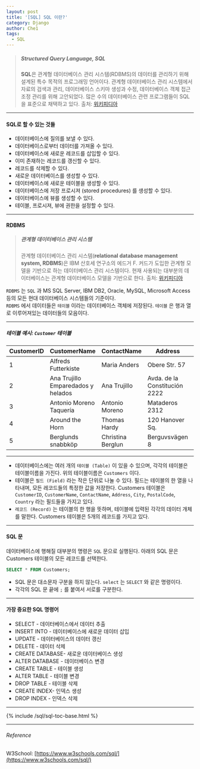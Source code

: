 ```yaml
--- 
layout: post 
title: '[SQL] SQL 이란?'
category: Django 
author: Che1 
tags:
  - SQL
--- 
```




> ##### Structured Query Language, SQL
> 
> **SQL**은 관계형 데이터베이스 관리 시스템(RDBMS)의 데이터를 관리하기 위해 설계된 특수 목적의 프로그래밍 언어이다. 관계형 데이터베이스 관리 시스템에서 자료의 검색과 관리, 데이터베이스 스키마 생성과
수정, 데이터베이스 객체 접근 조정 관리를 위해 고안되었다. 많은 수의 데이터베이스 관련 프로그램들이 SQL을 표준으로 채택하고 있다. 
> 출처: [위키피디아](https://ko.wikipedia.org/wiki/SQL)

- - - 

#### SQL로 할 수 있는 것들 
- 데이터베이스에 질의를 보낼 수 있다. 
- 데이터베이스로부터 데이터를 가져올 수 있다. 
- 데이터베이스에 새로운 레코드를 삽입할 수 있다. 
- 이미 존재하는 레코드를 갱신할 수 있다. 
- 레코드를 삭제할 수 있다. 
- 새로운 데이터베이스를 생성할 수 있다. 
- 데이터베이스에 새로운 테이블을 생성할 수 있다. 
- 데이터베이스에 저장 프로시져 (stored procedures) 를 생성할 수 있다. 
- 데이터베이스에 뷰를 생성할 수 있다. 
- 테이블, 프로시져, 뷰에 권한을 설정할 수 있다. 

- - - 

#### RDBMS 

> ##### 관계형 데이터베이스 관리 시스템 
> 
> 관계형 데이터베이스 관리 시스템(**relational database management system, RDBMS**)은 IBM 산호세 연구소의 에드거 F. 커드가 도입한 관계형 모델을 기반으로 하는 데이터베이스 관리 시스템이다. 현재 사용되는 대부분의 데이터베이스는 관계형 데이터베이스 모델을 기반으로 한다. 
> 출처: [위키피디아](https://ko.wikipedia.org/wiki/%EA%B4%80%EA%B3%84%ED%98%95_%EB%8D%B0%EC%9D%B4%ED%84%B0%EB%B2%A0%EC%9D%B4%EC%8A%A4_%EA%B4%80%EB%A6%AC_%EC%8B%9C%EC%8A%A4%ED%85%9C)

`RDBMS` 는 `SQL` 과 MS SQL Server, IBM DB2, Oracle, MySQL, Microsoft Access 등의 모든 현대 데이터베이스 시스템들의 기준이다.  
`RDBMS` 에서 데이터들은 `테이블` 이라는 데이터베이스 객체에 저장된다. `테이블` 은 행과 열로 이루어져있는 데이터들의 모음이다. 

- - - 

##### 테이블 예시: `Customer` 테이블

<table class="table table-striped table-bordered">
    <thead>
        <tr>
            <th>CustomerID</th>
            <th>CustomerName</th>
            <th>ContactName</th>
            <th>Address</th>
            <th>City</th>
            <th>PostalCode</th>
            <th>Country</th>
        </tr>
    </thead>
    <tbody>
        <tr>
            <td>1</td>
            <td>Alfreds Futterkiste</td>
            <td>Maria Anders</td>
            <td>Obere Str. 57</td>
            <td>Berlin</td>
            <td>12209</td>
            <td>Germany</td>
        </tr>
        <tr>
            <td>2</td>
            <td>Ana Trujillo Emparedados y helados</td>
            <td>Ana Trujillo</td>
            <td>Avda. de la Constitución 2222</td>
            <td>México D.F.</td>
            <td>05021</td>
            <td>Mexico</td>
        </tr>
        <tr>
            <td>3</td>
            <td>Antonio Moreno Taquería</td>
            <td>Antonio Moreno</td>
            <td>Mataderos 2312</td>
            <td>México D.F.</td>
            <td>05023</td>
            <td>Mexico</td>
        </tr>
        <tr>
            <td>4</td>
            <td>Around the Horn</td>
            <td>Thomas Hardy</td>
            <td>120 Hanover Sq.</td>
            <td>London</td>
            <td>WA1 1DP</td>
            <td>UK</td>
        </tr>
        <tr>
            <td>5</td>
            <td>Berglunds snabbköp</td>
            <td>Christina Berglun</td>
            <td>Berguvsvägen 8</td>
            <td>Luleå</td>
            <td>S-958 22</td>
            <td>Sweden</td>
        </tr>
    </tbody>
</table>

- - - 

- 데이터베이스에는 여러 개의 `테이블 (Table)` 이 있을 수 있으며, 각각의 테이블은 테이블이름을 가진다. 위의 테이블이름은 `Customers` 이다. 
- 테이블은 `필드 (Field)` 라는 작은 단위로 나눌 수 있다. 필드는 테이블의 한 열을 나타내며, 모든 레코드들의 특정한 값을 저장한다. Customers 테이블은 `CustomerID`, `CustomerName`, `ContactName`, `Address`, `City`, `PostalCode`, `Country` 라는 필드들을 가지고 있다. 
- `레코드 (Record)` 는 테이블의 한 행을 뜻하며, 테이블에 입력된 각각의 데이터 개체를 말한다. Customers 테이블은 5개의 레코드를 가지고 있다. 

- - -

#### SQL 문 

데이터베이스에 행해질 대부분의 명령은 `SQL` 문으로 실행된다. 아래의 SQL 문은 Customers 테이블의 모든 레코드를 선택한다. 
```sql 
SELECT * FROM Customers; 
``` 
- SQL 문은 대소문자 구분을 하지 않는다. `select` 는 `SELECT` 와 같은 명령이다. 
- 각각의 SQL 문 끝에 `;` 를 붙여서 서로를 구분한다. 

- - - 

#### 가장 중요한 SQL 명령어
- SELECT - 데이터베이스에서 데이터 추출 
- INSERT INTO - 데이터베이스에 새로운 데이터 삽입 
- UPDATE - 데이터베이스의 데이터 갱신
- DELETE - 데이터 삭제 
- CREATE DATABASE- 새로운 데이터베이스 생성 
- ALTER DATABASE - 데이터베이스 변경 
- CREATE TABLE - 테이블 생성 
- ALTER TABLE - 테이블 변경 
- DROP TABLE - 테이블 삭제 
- CREATE INDEX- 인덱스 생성 
- DROP INDEX - 인덱스 삭제 

- - -

{% include /sql/sql-toc-base.html %}

- - -

<span id="reference"></span>
###### Reference

W3School: [https://www.w3schools.com/sql/](https://www.w3schools.com/sql/)
 
